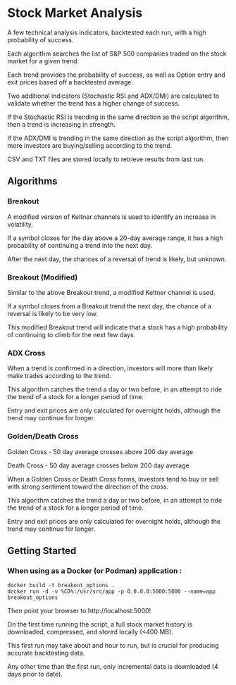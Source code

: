 # Stock Market Analysis

A few technical analysis indicators, backtested each run, with a high probability of success.

Each algorithm searches the list of S&P 500 companies traded on the stock market for a given trend.

Each trend provides the probability of success, as well as Option entry and exit prices based off a backtested average.

Two additional indicators (Stochastic RSI and ADX/DMI) are calculated to validate whether the trend has a higher change of success.

If the Stochastic RSI is trending in the same direction as the script algorithm, then a trend is increasing in strength.

If the ADX/DMI is trending in the same direction as the script algorithm, then more investors are buying/selling according to the trend.

CSV and TXT files are stored locally to retrieve results from last run.

## Algorithms

### Breakout

A modified version of Keltner channels is used to identify an increase in volatility.

If a symbol closes for the day above a 20-day average range, it has a high probability of continuing a trend into the next day.

After the next day, the chances of a reversal of trend is likely, but unknown.

### Breakout (Modified)

Similar to the above Breakout trend, a modified Keltner channel is used.

If a symbol closes from a Breakout trend the next day, the chance of a reversal is likely to be very low.

This modified Breakout trend will indicate that a stock has a high probability of continuing to climb for the next few days.

### ADX Cross

When a trend is confirmed in a direction, investors will more than likely make trades according to the trend.

This algorithm catches the trend a day or two before, in an attempt to ride the trend of a stock for a longer period of time.

Entry and exit prices are only calculated for overnight holds, although the trend may continue for longer.

### Golden/Death Cross

Golden Cross - 50 day average crosses above 200 day average

Death Cross - 50 day average crosses below 200 day average

When a Golden Cross or Death Cross forms, investors tend to buy or sell with strong sentiment toward the direction of the cross.

This algorithm catches the trend a day or two before, in an attempt to ride the trend of a stock for a longer period of time.

Entry and exit prices are only calculated for overnight holds, although the trend may continue for longer.

## Getting Started

### When using as a Docker (or Podman) application :
```
docker build -t breakout_options .
docker run -d -v %CD%:/usr/src/app -p 0.0.0.0:5000:5000 --name=app breakout_options
```
Then point your browser to http://localhost:5000!

On the first time running the script, a full stock market history is downloaded, compressed, and stored locally (<400 MB).

This first run may take about and hour to run, but is crucial for producing accurate backtesting data.

Any other time than the first run, only incremental data is downloaded (4 days prior to date).